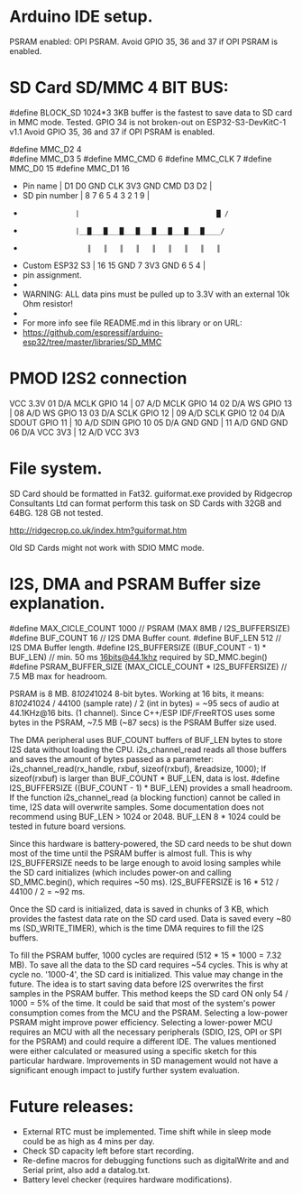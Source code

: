 # Arduino IDE setup.
  PSRAM enabled: OPI PSRAM.
  Avoid GPIO 35, 36 and 37 if OPI PSRAM is enabled.
#

# SD Card SD/MMC 4 BIT BUS:
  #define BLOCK_SD 1024*3
  3KB buffer is the fastest to save data to SD card in MMC mode. Tested.
  GPIO 34 is not broken-out on ESP32-S3-DevKitC-1 v1.1
  Avoid GPIO 35, 36 and 37 if OPI PSRAM is enabled.

  #define MMC_D2 4  
  #define MMC_D3 5
  #define MMC_CMD 6
  #define MMC_CLK 7
  #define MMC_D0 15
  #define MMC_D1 16

  * Pin name         | D1  D0  GND CLK 3V3 GND CMD D3  D2  |
  * SD pin number    |  8   7   6   5   4   3   2   1   9  |
  *                  |                                  █ /
  *                  |__█___█___█___█___█___█___█___█____/
  *                     ║   ║   ║   ║   ║   ║   ║   ║   ║
  * Custom ESP32 S3  |  16  15  GND 7   3V3 GND 6   5   4  |
  * pin assignment.
  *
  * WARNING: ALL data pins must be pulled up to 3.3V with an external 10k Ohm resistor!
  *
  *    For more info see file README.md in this library or on URL:
  *    https://github.com/espressif/arduino-esp32/tree/master/libraries/SD_MMC
#

# PMOD I2S2 connection
  VCC 3.3V
  01   D/A MCLK     GPIO 14   |   07   A/D MCLK     GPIO 14
  02   D/A WS       GPIO 13   |   08   A/D WS       GPIO 13
  03   D/A SCLK     GPIO 12   |   09   A/D SCLK     GPIO 12
  04   D/A SDOUT    GPIO 11   |   10   A/D SDIN     GPIO 10
  05   D/A GND      GND       |   11   A/D GND      GND
  06   D/A VCC      3V3       |   12   A/D VCC      3V3
#

# File system.
 SD Card should be formatted in Fat32. guiformat.exe provided by Ridgecrop Consultants Ltd can format perform this task 
 on SD Cards with 32GB and 64BG. 128 GB not tested.

 http://ridgecrop.co.uk/index.htm?guiformat.htm
 
 Old SD Cards might not work with SDIO MMC mode.
#

# I2S, DMA and PSRAM Buffer size explanation.

  #define MAX_CICLE_COUNT 1000                                  // PSRAM (MAX 8MB / I2S_BUFFERSIZE)
  #define BUF_COUNT 16                                          // I2S DMA Buffer count.
  #define BUF_LEN 512                                           // I2S DMA Buffer length.
  #define I2S_BUFFERSIZE ((BUF_COUNT - 1) * BUF_LEN)            // min. 50 ms 16bits@44.1khz required by SD_MMC.begin()
  #define PSRAM_BUFFER_SIZE (MAX_CICLE_COUNT * I2S_BUFFERSIZE)  // 7.5 MB max for headroom.

  PSRAM is 8 MB. 8*1024*1024 8-bit bytes.
  Working at 16 bits, it means:
  8*1024*1024 / 44100 (sample rate) / 2 (int in bytes) = ~95 secs of audio at 44.1KHz@16 bits. (1 channel).
  Since C++/ESP IDF/FreeRTOS uses some bytes in the PSRAM, ~7.5 MB  (~87 secs) is the PSRAM Buffer size used.
  
  The DMA peripheral uses BUF_COUNT buffers of BUF_LEN bytes to store I2S data without loading the CPU.
  i2s_channel_read reads all those buffers and saves the amount of bytes passed as a parameter:
  i2s_channel_read(rx_handle, rxbuf, sizeof(rxbuf), &readsize, 1000);
  If sizeof(rxbuf) is larger than BUF_COUNT * BUF_LEN, data is lost.
  #define I2S_BUFFERSIZE ((BUF_COUNT - 1) * BUF_LEN) provides a small headroom. If the function 
  i2s_channel_read (a blocking function) cannot be called in time, I2S data will overwrite samples.
  Some documentation does not recommend using BUF_LEN > 1024 or 2048.
  BUF_LEN 8 * 1024 could be tested in future board versions.

  Since this hardware is battery-powered, the SD card needs to be shut down most of the time until the PSRAM buffer 
  is almost full. This is why I2S_BUFFERSIZE needs to be large enough to avoid losing samples while the SD
  card initializes (which includes power-on and calling SD_MMC.begin(), which requires ~50 ms).
  I2S_BUFFERSIZE is 16 * 512 / 44100 / 2 = ~92 ms.

  Once the SD card is initialized, data is saved in chunks of 3 KB, which provides the fastest data rate on
  the SD card used. Data is saved every ~80 ms (SD_WRITE_TIMER), which is the time DMA requires to fill the I2S buffers.

  To fill the PSRAM buffer, 1000 cycles are required (512 * 15 * 1000 = 7.32 MB).
  To save all the data to the SD card requires ~54 cycles.
  This is why at cycle no. '1000-4', the SD card is initialized. This value may change in the future.
  The idea is to start saving data before I2S overwrites the first samples in the PSRAM buffer.
  This method keeps the SD card ON only 54 / 1000 = 5% of the time.
  It could be said that most of the system's power consumption comes from the MCU and the PSRAM.
  Selecting a low-power PSRAM might improve power efficiency.
  Selecting a lower-power MCU requires an MCU with all the necessary peripherals (SDIO, I2S, OPI or SPI for the
  PSRAM) and could require a different IDE.
  The values mentioned were either calculated or measured using a specific sketch for this particular hardware.
  Improvements in SD management would not have a significant enough impact to justify further system evaluation.
#

# Future releases:
  - External RTC must be implemented. Time shift while in sleep mode could be as high as 4 mins per day.
  - Check SD capacity left before start recording.
  - Re-define macros for debugging functions such as digitalWrite and and Serial print, also add a datalog.txt.
  - Battery level checker (requires hardware modifications).
#


